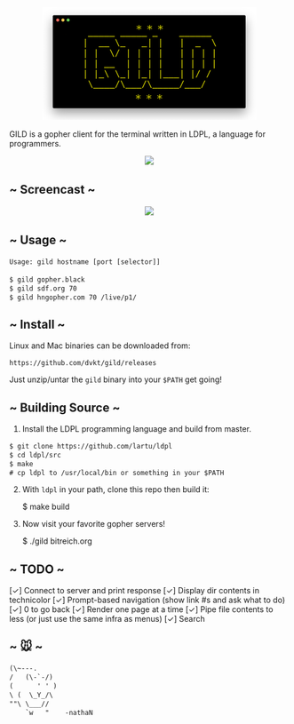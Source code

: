 <p align="center"><img src="gild.png"/></p>

GILD is a gopher client for the terminal written in LDPL, a language
for programmers.

<p align="center"><img src="https://user-images.githubusercontent.com/41523880/56380327-c3ecb680-61c6-11e9-9e6d-6d797b39a7c1.jpeg"/></p>

## ~ Screencast ~

<p align="center">
<a href="https://asciinema.org/a/p0Ywy6fQBXRZm7sQU4OC5HeJK" target="_blank"><img src="https://asciinema.org/a/p0Ywy6fQBXRZm7sQU4OC5HeJK.svg" /></a>
</p>

## ~ Usage ~

    Usage: gild hostname [port [selector]]

    $ gild gopher.black
    $ gild sdf.org 70
    $ gild hngopher.com 70 /live/p1/

## ~ Install ~

Linux and Mac binaries can be downloaded from:

    https://github.com/dvkt/gild/releases

Just unzip/untar the `gild` binary into your `$PATH` get going!

## ~ Building Source ~

1. Install the LDPL programming language and build from master.

```
$ git clone https://github.com/lartu/ldpl
$ cd ldpl/src
$ make
# cp ldpl to /usr/local/bin or something in your $PATH
```

2. With `ldpl` in your path, clone this repo then build it:

    $ make build

3. Now visit your favorite gopher servers!

    $ ./gild bitreich.org

## ~ TODO ~

[✓] Connect to server and print response
[✓] Display dir contents in technicolor
[✓] Prompt-based navigation (show link #s and ask what to do)
[✓] 0 to go back
[✓] Render one page at a time
[✓] Pipe file contents to less (or just use the same infra as menus)
[✓] Search

## ~ 🐭 ~

    (\~---.
    /   (\-`-/)
    (      ' ' )
    \ (  \_Y_/\
    ""\ \___//
        `w   "    -nathaN
